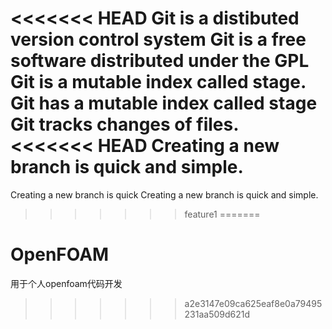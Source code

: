 <<<<<<< HEAD
Git is a distibuted version control system
Git is a free software distributed under the GPL
Git is a mutable index called stage.
Git has a mutable index called stage
Git tracks changes of files.
<<<<<<< HEAD
Creating a new branch is quick and simple.
=======
Creating a new branch is quick
Creating a new branch is quick and simple.
>>>>>>> feature1
=======
# OpenFOAM
用于个人openfoam代码开发
>>>>>>> a2e3147e09ca625eaf8e0a79495231aa509d621d
